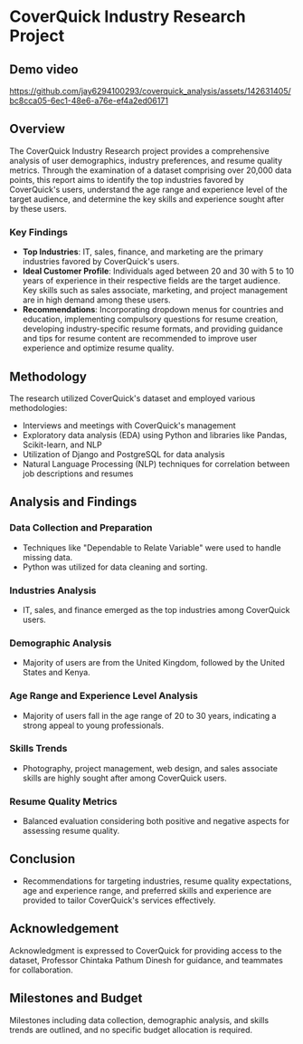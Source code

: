 # CoverQuick Industry Research Project

## Demo video 

https://github.com/jay6294100293/coverquick_analysis/assets/142631405/bc8cca05-6ec1-48e6-a76e-ef4a2ed06171

## Overview
The CoverQuick Industry Research project provides a comprehensive analysis of user demographics, industry preferences, and resume quality metrics. Through the examination of a dataset comprising over 20,000 data points, this report aims to identify the top industries favored by CoverQuick's users, understand the age range and experience level of the target audience, and determine the key skills and experience sought after by these users.

### Key Findings
- **Top Industries**: IT, sales, finance, and marketing are the primary industries favored by CoverQuick's users.
- **Ideal Customer Profile**: Individuals aged between 20 and 30 with 5 to 10 years of experience in their respective fields are the target audience. Key skills such as sales associate, marketing, and project management are in high demand among these users.
- **Recommendations**: Incorporating dropdown menus for countries and education, implementing compulsory questions for resume creation, developing industry-specific resume formats, and providing guidance and tips for resume content are recommended to improve user experience and optimize resume quality.

## Methodology
The research utilized CoverQuick's dataset and employed various methodologies:
- Interviews and meetings with CoverQuick's management
- Exploratory data analysis (EDA) using Python and libraries like Pandas, Scikit-learn, and NLP
- Utilization of Django and PostgreSQL for data analysis
- Natural Language Processing (NLP) techniques for correlation between job descriptions and resumes

## Analysis and Findings
### Data Collection and Preparation
- Techniques like "Dependable to Relate Variable" were used to handle missing data.
- Python was utilized for data cleaning and sorting.

### Industries Analysis
- IT, sales, and finance emerged as the top industries among CoverQuick users.

### Demographic Analysis
- Majority of users are from the United Kingdom, followed by the United States and Kenya.

### Age Range and Experience Level Analysis
- Majority of users fall in the age range of 20 to 30 years, indicating a strong appeal to young professionals.

### Skills Trends
- Photography, project management, web design, and sales associate skills are highly sought after among CoverQuick users.

### Resume Quality Metrics
- Balanced evaluation considering both positive and negative aspects for assessing resume quality.

## Conclusion
- Recommendations for targeting industries, resume quality expectations, age and experience range, and preferred skills and experience are provided to tailor CoverQuick's services effectively.

## Acknowledgement
Acknowledgment is expressed to CoverQuick for providing access to the dataset, Professor Chintaka Pathum Dinesh for guidance, and teammates for collaboration.

## Milestones and Budget
Milestones including data collection, demographic analysis, and skills trends are outlined, and no specific budget allocation is required.
